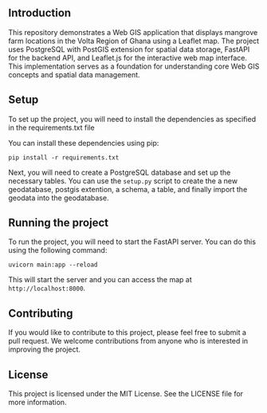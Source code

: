 ## Introduction

This repository demonstrates a Web GIS application that displays mangrove farm locations in the Volta Region of Ghana using a Leaflet map. The project uses PostgreSQL with PostGIS extension for spatial data storage, FastAPI for the backend API, and Leaflet.js for the interactive web map interface. This implementation serves as a foundation for understanding core Web GIS concepts and spatial data management.

## Setup

To set up the project, you will need to install the dependencies as specified in the requirements.txt file 

You can install these dependencies using pip:

```
pip install -r requirements.txt
```

Next, you will need to create a PostgreSQL database and set up the necessary tables. You can use the `setup.py` script to create the a new geodatabase, postgis extention, a schema, a table, and finally import the geodata into the geodatabase.

## Running the project
To run the project, you will need to start the FastAPI server. You can do this using the following command:

```
uvicorn main:app --reload
```

This will start the server and you can access the map at `http://localhost:8000`.

## Contributing

If you would like to contribute to this project, please feel free to submit a pull request. We welcome contributions from anyone who is interested in improving the project.

## License

This project is licensed under the MIT License. See the LICENSE file for more information.
